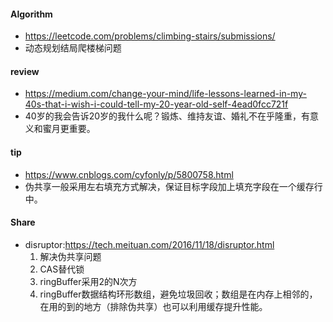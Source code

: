 
#### Algorithm
  - https://leetcode.com/problems/climbing-stairs/submissions/
  - 动态规划结局爬楼梯问题
  
#### review
  -  https://medium.com/change-your-mind/life-lessons-learned-in-my-40s-that-i-wish-i-could-tell-my-20-year-old-self-4ead0fcc721f
  -  40岁的我会告诉20岁的我什么呢？锻炼、维持友谊、婚礼不在乎隆重，有意义和蜜月更重要。
  
#### tip
  -  https://www.cnblogs.com/cyfonly/p/5800758.html
  -  伪共享一般采用左右填充方式解决，保证目标字段加上填充字段在一个缓存行中。
  
#### Share
  - disruptor:https://tech.meituan.com/2016/11/18/disruptor.html
    1. 解决伪共享问题
    2. CAS替代锁
    3. ringBuffer采用2的N次方
    4. ringBuffer数据结构环形数组，避免垃圾回收；数组是在内存上相邻的，在用的到的地方（排除伪共享）也可以利用缓存提升性能。
  
  
